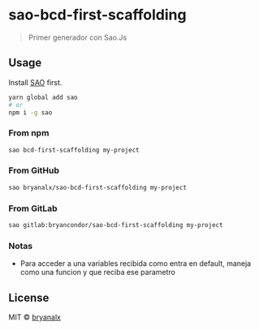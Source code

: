 # sao-bcd-first-scaffolding

> Primer generador con Sao.Js

## Usage

Install [SAO](https://github.com/saojs/sao) first.

```bash
yarn global add sao
# or
npm i -g sao
```

### From npm

```bash
sao bcd-first-scaffolding my-project
```

### From GitHub

```bash
sao bryanalx/sao-bcd-first-scaffolding my-project
```

### From GitLab

```bash
sao gitlab:bryancondor/sao-bcd-first-scaffolding my-project
```

### Notas
- Para acceder a una variables recibida como entra en default, maneja como una funcion y que reciba ese parametro

## License

MIT &copy; [bryanalx](github.com/bryanalx)
